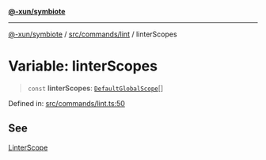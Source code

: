 [**@-xun/symbiote**](../../../../README.md)

***

[@-xun/symbiote](../../../../README.md) / [src/commands/lint](../README.md) / linterScopes

# Variable: linterScopes

> `const` **linterScopes**: [`DefaultGlobalScope`](../../../configure/enumerations/DefaultGlobalScope.md)[]

Defined in: [src/commands/lint.ts:50](https://github.com/Xunnamius/symbiote/blob/892f2824ac6ba0b778715e945397d1bc643ed619/src/commands/lint.ts#L50)

## See

[LinterScope](../../../configure/enumerations/DefaultGlobalScope.md)
